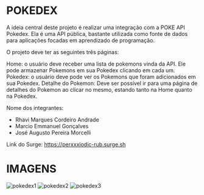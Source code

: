 # POKEDEX

A ideia central deste projeto é realizar uma integração com a POKE API Pokedex. Ela é uma API pública, bastante utilizada como fonte de dados para aplicações focadas em aprendizado de programação.

O projeto deve ter as seguintes três páginas:

Home: o usuário deve receber uma lista de pokemons vinda da API. Ele pode armazenar Pokemons em sua Pokedex clicando em cada um.
Pokedex: o usuário deve pode ver os Pokemons que foram adicionados em sua Pokedex.
Detalhe do Pokemon: Deve ser possível ir para uma página de detalhes do Pokemon ao clicar no mesmo, estando tanto na Home quanto na Pokedex.


Nome dos integrantes: 
- Rhavi Marques Cordeiro Andrade
- Marcio Emmanuel Gonçalves
- José Augusto Pereira Morcelli

Link do Surge: https://perxxxiodic-rub.surge.sh

# IMAGENS

![pokedex1](https://user-images.githubusercontent.com/102266417/189456581-3efc1027-8b5c-46a3-a8d7-d8c585b4e676.png)
![pokedex2](https://user-images.githubusercontent.com/102266417/189456585-80b8a531-6bb5-406b-ab16-37888deaa34f.png)
![pokedex3](https://user-images.githubusercontent.com/102266417/189456586-13395d68-92aa-4d00-808b-9aaf28d2ec7c.png)
